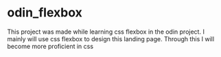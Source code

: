 # odin_flexbox

This project was made while learning css flexbox in the odin project.
I mainly will use css flexbox to design this landing page.
Through this I will become more proficient in css